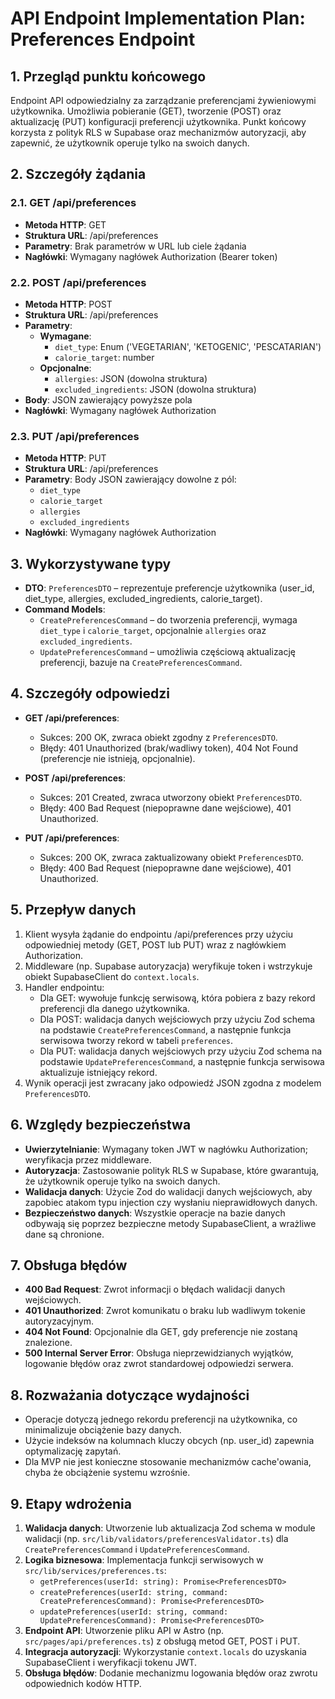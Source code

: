 # API Endpoint Implementation Plan: Preferences Endpoint

## 1. Przegląd punktu końcowego
Endpoint API odpowiedzialny za zarządzanie preferencjami żywieniowymi użytkownika. Umożliwia pobieranie (GET), tworzenie (POST) oraz aktualizację (PUT) konfiguracji preferencji użytkownika. Punkt końcowy korzysta z polityk RLS w Supabase oraz mechanizmów autoryzacji, aby zapewnić, że użytkownik operuje tylko na swoich danych.

## 2. Szczegóły żądania

### 2.1. GET /api/preferences
- **Metoda HTTP**: GET
- **Struktura URL**: /api/preferences
- **Parametry**: Brak parametrów w URL lub ciele żądania
- **Nagłówki**: Wymagany nagłówek Authorization (Bearer token)

### 2.2. POST /api/preferences
- **Metoda HTTP**: POST
- **Struktura URL**: /api/preferences
- **Parametry**:
  - **Wymagane**:
    - `diet_type`: Enum ('VEGETARIAN', 'KETOGENIC', 'PESCATARIAN')
    - `calorie_target`: number
  - **Opcjonalne**:
    - `allergies`: JSON (dowolna struktura)
    - `excluded_ingredients`: JSON (dowolna struktura)
- **Body**: JSON zawierający powyższe pola
- **Nagłówki**: Wymagany nagłówek Authorization

### 2.3. PUT /api/preferences
- **Metoda HTTP**: PUT
- **Struktura URL**: /api/preferences
- **Parametry**: Body JSON zawierający dowolne z pól:
  - `diet_type`
  - `calorie_target`
  - `allergies`
  - `excluded_ingredients`
- **Nagłówki**: Wymagany nagłówek Authorization

## 3. Wykorzystywane typy
- **DTO**: `PreferencesDTO` – reprezentuje preferencje użytkownika (user_id, diet_type, allergies, excluded_ingredients, calorie_target).
- **Command Models**:
  - `CreatePreferencesCommand` – do tworzenia preferencji, wymaga `diet_type` i `calorie_target`, opcjonalnie `allergies` oraz `excluded_ingredients`.
  - `UpdatePreferencesCommand` – umożliwia częściową aktualizację preferencji, bazuje na `CreatePreferencesCommand`.

## 4. Szczegóły odpowiedzi
- **GET /api/preferences**:
  - Sukces: 200 OK, zwraca obiekt zgodny z `PreferencesDTO`.
  - Błędy: 401 Unauthorized (brak/wadliwy token), 404 Not Found (preferencje nie istnieją, opcjonalnie).

- **POST /api/preferences**:
  - Sukces: 201 Created, zwraca utworzony obiekt `PreferencesDTO`.
  - Błędy: 400 Bad Request (niepoprawne dane wejściowe), 401 Unauthorized.

- **PUT /api/preferences**:
  - Sukces: 200 OK, zwraca zaktualizowany obiekt `PreferencesDTO`.
  - Błędy: 400 Bad Request (niepoprawne dane wejściowe), 401 Unauthorized.

## 5. Przepływ danych
1. Klient wysyła żądanie do endpointu /api/preferences przy użyciu odpowiedniej metody (GET, POST lub PUT) wraz z nagłówkiem Authorization.
2. Middleware (np. Supabase autoryzacja) weryfikuje token i wstrzykuje obiekt SupabaseClient do `context.locals`.
3. Handler endpointu:
   - Dla GET: wywołuje funkcję serwisową, która pobiera z bazy rekord preferencji dla danego użytkownika.
   - Dla POST: walidacja danych wejściowych przy użyciu Zod schema na podstawie `CreatePreferencesCommand`, a następnie funkcja serwisowa tworzy rekord w tabeli `preferences`.
   - Dla PUT: walidacja danych wejściowych przy użyciu Zod schema na podstawie `UpdatePreferencesCommand`, a następnie funkcja serwisowa aktualizuje istniejący rekord.
4. Wynik operacji jest zwracany jako odpowiedź JSON zgodna z modelem `PreferencesDTO`.

## 6. Względy bezpieczeństwa
- **Uwierzytelnianie**: Wymagany token JWT w nagłówku Authorization; weryfikacja przez middleware.
- **Autoryzacja**: Zastosowanie polityk RLS w Supabase, które gwarantują, że użytkownik operuje tylko na swoich danych.
- **Walidacja danych**: Użycie Zod do walidacji danych wejściowych, aby zapobiec atakom typu injection czy wysłaniu nieprawidłowych danych.
- **Bezpieczeństwo danych**: Wszystkie operacje na bazie danych odbywają się poprzez bezpieczne metody SupabaseClient, a wrażliwe dane są chronione.

## 7. Obsługa błędów
- **400 Bad Request**: Zwrot informacji o błędach walidacji danych wejściowych.
- **401 Unauthorized**: Zwrot komunikatu o braku lub wadliwym tokenie autoryzacyjnym.
- **404 Not Found**: Opcjonalnie dla GET, gdy preferencje nie zostaną znalezione.
- **500 Internal Server Error**: Obsługa nieprzewidzianych wyjątków, logowanie błędów oraz zwrot standardowej odpowiedzi serwera.

## 8. Rozważania dotyczące wydajności
- Operacje dotyczą jednego rekordu preferencji na użytkownika, co minimalizuje obciążenie bazy danych.
- Użycie indeksów na kolumnach kluczy obcych (np. user_id) zapewnia optymalizację zapytań.
- Dla MVP nie jest konieczne stosowanie mechanizmów cache'owania, chyba że obciążenie systemu wzrośnie.

## 9. Etapy wdrożenia
1. **Walidacja danych**: Utworzenie lub aktualizacja Zod schema w module walidacji (np. `src/lib/validators/preferencesValidator.ts`) dla `CreatePreferencesCommand` i `UpdatePreferencesCommand`.
2. **Logika biznesowa**: Implementacja funkcji serwisowych w `src/lib/services/preferences.ts`:
   - `getPreferences(userId: string): Promise<PreferencesDTO>`
   - `createPreferences(userId: string, command: CreatePreferencesCommand): Promise<PreferencesDTO>`
   - `updatePreferences(userId: string, command: UpdatePreferencesCommand): Promise<PreferencesDTO>`
3. **Endpoint API**: Utworzenie pliku API w Astro (np. `src/pages/api/preferences.ts`) z obsługą metod GET, POST i PUT.
4. **Integracja autoryzacji**: Wykorzystanie `context.locals` do uzyskania SupabaseClient i weryfikacji tokenu JWT.
5. **Obsługa błędów**: Dodanie mechanizmu logowania błędów oraz zwrotu odpowiednich kodów HTTP.